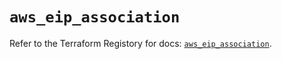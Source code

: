 # `aws_eip_association`

Refer to the Terraform Registory for docs: [`aws_eip_association`](https://registry.terraform.io/providers/hashicorp/aws/4.67.0/docs/resources/eip_association).
